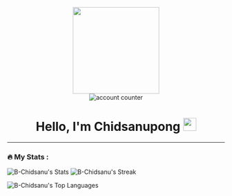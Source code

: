 
<div id="header" align="center">
  <img src="https://media.giphy.com/media/ed7RrrCi4r7h5NoQI2/giphy.gif" width="200"/>
  <br>
  <img src="https://komarev.com/ghpvc/?username=B-Chidsanu&style=flat-square&color=blue" alt="account counter"/>
  <h1>
    Hello, I'm Chidsanupong
    <img src="https://media.giphy.com/media/hvRJCLFzcasrR4ia7z/giphy.gif" width="30px"/>
  </h1>
</div>

---

### :fire: My Stats : 

  ![B-Chidsanu's Stats](https://github-readme-stats.vercel.app/api?username=B-Chidsanu&theme=radical&show_icons=true&hide_border=true&count_private=true) ![B-Chidsanu's Streak](https://github-readme-streak-stats.herokuapp.com/?user=B-Chidsanu&theme=radical&hide_border=true)
  
  ![B-Chidsanu's Top Languages](https://github-readme-stats.vercel.app/api/top-langs/?username=B-Chidsanu&theme=radical&show_icons=true&hide_border=true&layout=compact&)
  

